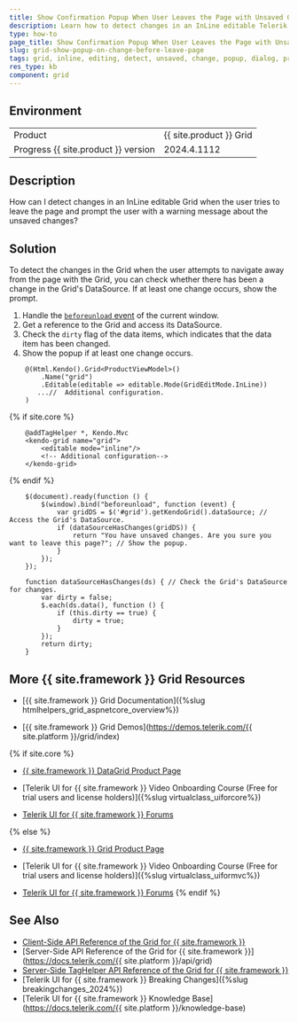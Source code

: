 ```yaml
---
title: Show Confirmation Popup When User Leaves the Page with Unsaved Grid Changes
description: Learn how to detect changes in an InLine editable Telerik UI for {{ site.framework }} Grid and prompt the user before leaving unsaved changes.
type: how-to
page_title: Show Confirmation Popup When User Leaves the Page with Unsaved Grid Changes
slug: grid-show-popup-on-change-before-leave-page
tags: grid, inline, editing, detect, unsaved, change, popup, dialog, prompt, user, confirmation, core, mvc, telerik
res_type: kb
component: grid
---
```


## Environment

<table>
 <tr>
  <td>Product</td>
  <td>{{ site.product }} Grid</td>
 </tr>
 <tr>
  <td>Progress {{ site.product }} version</td>
  <td>2024.4.1112</td>
 </tr>
</table>

## Description

How can I detect changes in an InLine editable Grid when the user tries to leave the page and prompt the user with a warning message about the unsaved changes?

## Solution

To detect the changes in the Grid when the user attempts to navigate away from the page with the Grid, you can check whether there has been a change in the Grid's DataSource. If at least one change occurs, show the prompt.

1. Handle the <a href="https://developer.mozilla.org/en-US/docs/Web/API/Window/beforeunload_event" target="_blank">`beforeunload` event</a> of the current window.
1. Get a reference to the Grid and access its DataSource.
1. Check the `dirty` flag of the data items, which indicates that the data item has been changed.
1. Show the popup if at least one change occurs.

```HtmlHelper
    @(Html.Kendo().Grid<ProductViewModel>()
        .Name("grid")
        .Editable(editable => editable.Mode(GridEditMode.InLine))
       ...//  Additional configuration.
    )
```
{% if site.core %}
```TagHelper
    @addTagHelper *, Kendo.Mvc
    <kendo-grid name="grid">
        <editable mode="inline"/>
        <!-- Additional configuration-->
    </kendo-grid>
```
{% endif %}
```JS script
    $(document).ready(function () {
        $(window).bind("beforeunload", function (event) {
            var gridDS = $('#grid').getKendoGrid().dataSource; // Access the Grid's DataSource.
            if (dataSourceHasChanges(gridDS)) {
                return "You have unsaved changes. Are you sure you want to leave this page?"; // Show the popup.
            }
        });
    });

    function dataSourceHasChanges(ds) { // Check the Grid's DataSource for changes.
        var dirty = false;
        $.each(ds.data(), function () {
            if (this.dirty == true) {
                dirty = true;
            }
        });
        return dirty;
    }
```

## More {{ site.framework }} Grid Resources

* [{{ site.framework }} Grid Documentation]({%slug htmlhelpers_grid_aspnetcore_overview%})

* [{{ site.framework }} Grid Demos](https://demos.telerik.com/{{ site.platform }}/grid/index)

{% if site.core %}
* [{{ site.framework }} DataGrid Product Page](https://www.telerik.com/aspnet-core-ui/grid)

* [Telerik UI for {{ site.framework }} Video Onboarding Course (Free for trial users and license holders)]({%slug virtualclass_uiforcore%})

* [Telerik UI for {{ site.framework }} Forums](https://www.telerik.com/forums/aspnet-core-ui)

{% else %}
* [{{ site.framework }} Grid Product Page](https://www.telerik.com/aspnet-mvc/grid)

* [Telerik UI for {{ site.framework }} Video Onboarding Course (Free for trial users and license holders)]({%slug virtualclass_uiformvc%})

* [Telerik UI for {{ site.framework }} Forums](https://www.telerik.com/forums/aspnet-mvc)
{% endif %}

## See Also

* [Client-Side API Reference of the Grid for {{ site.framework }}](https://docs.telerik.com/kendo-ui/api/javascript/ui/grid)
* [Server-Side API Reference of the Grid for {{ site.framework }}](https://docs.telerik.com/{{ site.platform }}/api/grid)
* [Server-Side TagHelper API Reference of the Grid for {{ site.framework }}](https://docs.telerik.com/aspnet-core/api/taghelpers/grid)
* [Telerik UI for {{ site.framework }} Breaking Changes]({%slug breakingchanges_2024%})
* [Telerik UI for {{ site.framework }} Knowledge Base](https://docs.telerik.com/{{ site.platform }}/knowledge-base)
